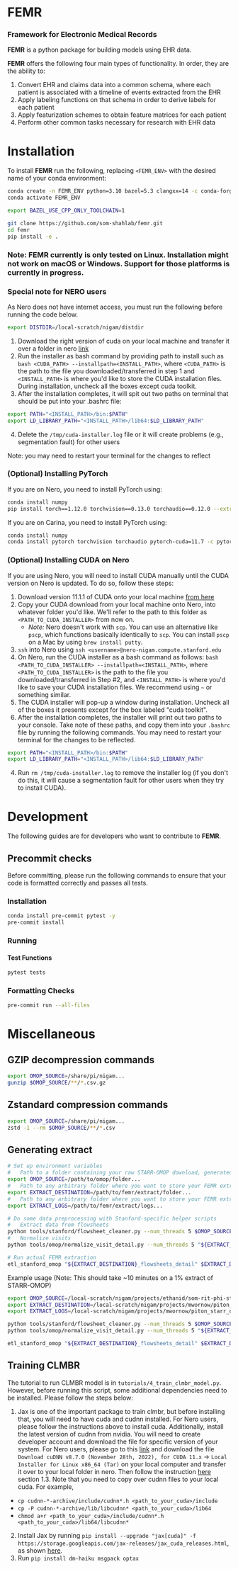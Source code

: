 # FEMR
### Framework for Electronic Medical Records

**FEMR** is a python package for building models using EHR data.

**FEMR** offers the following four main types of functionality. In order, they are the ability to:
1. Convert EHR and claims data into a common schema, where each patient is associated with a timeline of events extracted from the EHR
2. Apply labeling functions on that schema in order to derive labels for each patient
3. Apply featurization schemes to obtain feature matrices for each patient
4. Perform other common tasks necessary for research with EHR data

# Installation

To install **FEMR** run the following, replacing `<FEMR_ENV>` with the desired name of your conda environment:

```bash
conda create -n FEMR_ENV python=3.10 bazel=5.3 clangxx=14 -c conda-forge
conda activate FEMR_ENV

export BAZEL_USE_CPP_ONLY_TOOLCHAIN=1

git clone https://github.com/som-shahlab/femr.git
cd femr
pip install -e .
```

### Note: FEMR currently is only tested on Linux. Installation might not work on macOS or Windows. Support for those platforms is currently in progress.

### Special note for NERO users

As Nero does not have internet access, you must run the following before running the code below.

```bash
export DISTDIR=/local-scratch/nigam/distdir
```

1. Download the right version of cuda on your local machine and transfer it over a folder in nero [link](https://developer.nvidia.com/cuda-11.1.1-download-archive?target_os=Linux&target_arch=x86_64&target_distro=Ubuntu&target_version=1804&target_type=runfilelocal)
2. Run the installer as bash command by providing path to install such as `bash <CUDA_PATH> --installpath=<INSTALL_PATH>`, where `<CUDA_PATH>` is the path to the file you downloaded/transferred in step 1 and `<INSTALL_PATH>` is where you'd like to store the CUDA installation files. During installation, uncheck all the boxes except cuda toolkit.
3. After the installation completes, it will spit out two paths on terminal that should be put into your .bashrc file:
```bash
export PATH="<INSTALL_PATH>/bin:$PATH"
export LD_LIBRARY_PATH="<INSTALL_PATH>/lib64:$LD_LIBRARY_PATH"
```
4. Delete the `/tmp/cuda-installer.log` file or it will create problems (e.g., segmentation fault) for other users

Note: you may need to restart your terminal for the changes to reflect

### (Optional) Installing PyTorch

If you are on Nero, you need to install PyTorch using:

```bash
conda install numpy
pip install torch==1.12.0 torchvision==0.13.0 torchaudio==0.12.0 --extra-index-url https://download.pytorch.org/whl/cu111
```

If you are on Carina, you need to install PyTorch using:

```bash
conda install numpy
conda install pytorch torchvision torchaudio pytorch-cuda=11.7 -c pytorch -c nvidia
```

### (Optional) Installing CUDA on Nero

If you are using Nero, you will need to install CUDA manually until the CUDA version on Nero is updated. To do so, follow these steps:

1. Download version 11.1.1 of CUDA onto your local machine [from here](https://developer.nvidia.com/cuda-11.1.1-download-archive?target_os=Linux&target_arch=x86_64&target_distro=Ubuntu&target_version=1804&target_type=runfilelocal)
2. Copy your CUDA download from your local machine onto Nero, into whatever folder you'd like. We'll refer to the path to this folder as `<PATH_TO_CUDA_INSTALLER>` from now on.
    - *Note:* Nero doesn't work with `scp`. You can use an alternative like `pscp`, which functions basically identically to `scp`. You can install `pscp` on a Mac by using `brew install putty`.
3. `ssh` into Nero using `ssh <username>@nero-nigam.compute.stanford.edu`
4. On Nero, run the CUDA installer as a bash command as follows: `bash <PATH_TO_CUDA_INSTALLER> --installpath=<INSTALL_PATH>`, where `<PATH_TO_CUDA_INSTALLER>` is the path to the file you downloaded/transferred in Step #2, and `<INSTALL_PATH>` is where you'd like to save your CUDA installation files. We recommend using `~` or something similar.
5. The CUDA installer will pop-up a window during installation. Uncheck all of the boxes it presents except for the box labeled "cuda toolkit".
6. After the installation completes, the installer will print out two paths to your console. Take note of these paths, and copy them into your `.bashrc` file by running the following commands. You may need to restart your terminal for the changes to be reflected.
```bash
export PATH="<INSTALL_PATH>/bin:$PATH"
export LD_LIBRARY_PATH="<INSTALL_PATH>/lib64:$LD_LIBRARY_PATH"
```
4. Run `rm /tmp/cuda-installer.log` to remove the installer log (if you don't do this, it will cause a segmentation fault for other users when they try to install CUDA).

# Development

The following guides are for developers who want to contribute to **FEMR**.

## Precommit checks

Before committing, please run the following commands to ensure that your code is formatted correctly and passes all tests.

### Installation
```bash
conda install pre-commit pytest -y
pre-commit install
```

### Running

#### Test Functions

```bash
pytest tests
```

### Formatting Checks

```bash
pre-commit run --all-files
```

# Miscellaneous

## GZIP decompression commands
```bash
export OMOP_SOURCE=/share/pi/nigam...
gunzip $OMOP_SOURCE/**/*.csv.gz
```

## Zstandard compression commands
```bash
export OMOP_SOURCE=/share/pi/nigam...
zstd -1 --rm $OMOP_SOURCE/**/*.csv
```

## Generating extract

```bash
# Set up environment variables
#   Path to a folder containing your raw STARR-OMOP download, generated via `tools.stanford.download_bigquery.py`
export OMOP_SOURCE=/path/to/omop/folder...
#   Path to any arbitrary folder where you want to store your FEMR extract
export EXTRACT_DESTINATION=/path/to/femr/extract/folder...
#   Path to any arbitrary folder where you want to store your FEMR extract logs
export EXTRACT_LOGS=/path/to/femr/extract/logs...

# Do some data preprocessing with Stanford-specific helper scripts
#   Extract data from flowsheets
python tools/stanford/flowsheet_cleaner.py --num_threads 5 $OMOP_SOURCE "${EXTRACT_DESTINATION}_flowsheets"
#   Normalize visits
python tools/omop/normalize_visit_detail.py --num_threads 5 "${EXTRACT_DESTINATION}_flowsheets" "${EXTRACT_DESTINATION}_flowsheets_detail"

# Run actual FEMR extraction
etl_stanford_omop "${EXTRACT_DESTINATION}_flowsheets_detail" $EXTRACT_DESTINATION $EXTRACT_LOGS --num_threads 10
```

Example usage (Note: This should take ~10 minutes on a 1% extract of STARR-OMOP)

```bash
export OMOP_SOURCE=/local-scratch/nigam/projects/ethanid/som-rit-phi-starr-prod.starr_omop_cdm5_deid_1pcent_2022_11_09
export EXTRACT_DESTINATION=/local-scratch/nigam/projects/mwornow/piton_starr_omop_cdm5_deid_1pcent_2022_11_09
export EXTRACT_LOGS=/local-scratch/nigam/projects/mwornow/piton_starr_omop_cdm5_deid_1pcent_2022_11_09_logs

python tools/stanford/flowsheet_cleaner.py --num_threads 5 $OMOP_SOURCE "${EXTRACT_DESTINATION}_flowsheets"
python tools/omop/normalize_visit_detail.py --num_threads 5 "${EXTRACT_DESTINATION}_flowsheets" "${EXTRACT_DESTINATION}_flowsheets_detail"

etl_stanford_omop "${EXTRACT_DESTINATION}_flowsheets_detail" $EXTRACT_DESTINATION $EXTRACT_LOGS --num_threads 10
```


## Training CLMBR

The tutorial to run CLMBR model is in `tutorials/4_train_clmbr_model.py`. However, before running this script, some additional dependencies need to be installed.
Please follow the steps below:

1. Jax is one of the important package to train clmbr, but before installing that, you will need to have cuda and cudnn installed. For Nero users, please follow the
instructions above to install cuda. Additionally, install the latest version of cudnn from nvidia. You will need to create developer account and download the file for specific version
of your system. For Nero users, please go to this [link](https://developer.nvidia.com/rdp/cudnn-archive) and download the file
`Download cuDNN v8.7.0 (November 28th, 2022), for CUDA 11.x` -> `Local Installer for Linux x86_64 (Tar)` on your local computer and transfer it
over to your local folder in nero. Then follow the instruction [here](https://docs.nvidia.com/deeplearning/cudnn/install-guide/index.html)
section 1.3. Note that you need to copy over cudnn files to your local cuda. For example,

- `cp cudnn-*-archive/include/cudnn*.h <path_to_your_cuda>/include`
- `cp -P cudnn-*-archive/lib/libcudnn* <path_to_your_cuda>/lib64`
- `chmod a+r <path_to_your_cuda>/include/cudnn*.h <path_to_your_cuda>/lib64/libcudnn*`

2. Install Jax by running `pip install --upgrade "jax[cuda]" -f https://storage.googleapis.com/jax-releases/jax_cuda_releases.html`, as shown [here](https://github.com/google/jax#installation).
3. Run `pip install dm-haiku msgpack optax`
